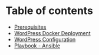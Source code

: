 # Table of contents

* [Prerequisites](README.md)
* [WordPress Docker Deployment](wordpress-docker-deployment.md)
* [WordPress Configuration](wordpress-configuration.md)
* [Playbook - Ansible](playbook-ansible.md)
